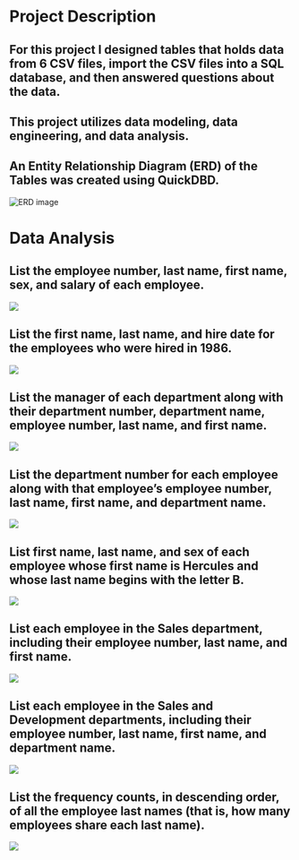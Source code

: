 # Project Description 
## For this project I designed tables that holds data from 6 CSV files, import the CSV files into a SQL database, and then answered questions about the data.

## This project utilizes data modeling, data engineering, and data analysis. 

## An Entity Relationship Diagram (ERD) of the Tables was created using QuickDBD.
![ERD image](Images/ERD(1).png) 

# Data Analysis 
## List the employee number, last name, first name, sex, and salary of each employee.
![](Images/question_1.png)

## List the first name, last name, and hire date for the employees who were hired in 1986.
![](Images/question_2.png)

## List the manager of each department along with their department number, department name, employee number, last name, and first name.
![](Images/question_3.png)

## List the department number for each employee along with that employee’s employee number, last name, first name, and department name.
![](Images/question_4.png)

## List first name, last name, and sex of each employee whose first name is Hercules and whose last name begins with the letter B.
![](Images/question_5.png)

## List each employee in the Sales department, including their employee number, last name, and first name.
![](Images/question_6.png)

## List each employee in the Sales and Development departments, including their employee number, last name, first name, and department name.
![](Images/question_7.png)

## List the frequency counts, in descending order, of all the employee last names (that is, how many employees share each last name).
![](Images/question_8.png)
